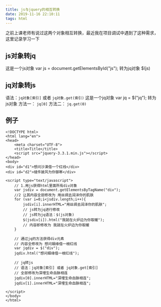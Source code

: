 ```yaml
---
title: js与jquery的相互转换
date: 2019-11-16 22:10:11
tags: html
---
```

之前上课老师有说过这两个对象相互转换，最近我在项目调试中遇到了这种需求，这里记录学习一下
<!--more-->
## js对象转jq
这是一个js对象
var js = document.getElementsById("js");
转为jq对象
$(js)
## jq对象转js
语法：`jq对象[索引]` 或者 `jq对象.get(索引)`
这是一个jq对象
var jq = $("jq");
转为js对象
方法一：
`jq[0]`
方法二：
`jq.get(0)`
## 例子
```
<!DOCTYPE html>
<html lang="en">
<head>
    <meta charset="UTF-8">
    <title>Title</title>
    <script src="jquery-3.3.1.min.js"></script>
</head>
<body>
<div id="d1">想问沙漠借一个红线</div>
<div id="d2">缝件披风为你御寒</div>

<script type="text/javascript">
    // 1.用js获得html里面所有div对象
    var jsdiv = document.getElementsByTagName("div");
    //2 让其内容全部修改为 用丝绸去润泽你的肌肤
    for (var i=0;i<jsdiv.length;i++){
        jsdiv[i].innerHTML="用丝绸去润泽你的肌肤";
        // js转为jq进行修改
        // js转为jq语法：$(js对象)
        $(jsdiv[i]).html("我就在火炉边为你取暖");
        // 内容即修改为 我就在火炉边为你取暖
    }

    // 通过jq的方法获得div元素
    // 内容全修改为 想问姻缘借一根红线
    var jqdiv = $("div");
    jqdiv.html("想问姻缘借一根红线");

    // jq转js
    // 语法：jq对象[索引] 或者 jq对象.get[索引]
    // 全部修改为深埋生命血脉相连
    jqdiv[0].innerHTML="深埋生命血脉相连";
    jqdiv[1].innerHTML="深埋生命血脉相连";

</script>
</body>
</html>
```